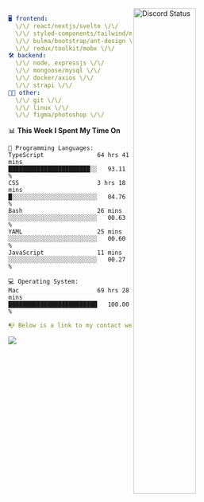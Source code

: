 
<a href="https://discord.com/users/279302975371870218" target="_blank">
    <img width="50%" align="right" alt="Discord Status" src="https://lanyard.cnrad.dev/api/279302975371870218?bg=161B22&borderRadius=5px%205px%200%200&hideTimestamp=true&idleMessage=Just%20chillin%27%20at%20the%20moment&animated=true">
</a>

```yaml
🖥️ frontend: 
  \/\/ react/nextjs/svelte \/\/
  \/\/ styled-components/tailwind/mui/
  \/\/ bulma/bootstrap/ant-design \/\/
  \/\/ redux/toolkit/mobx \/\/
🛠 backend: 
  \/\/ node, expressjs \/\/
  \/\/ mongoose/mysql \/\/
  \/\/ docker/axios \/\/
  \/\/ strapi \/\/
👨‍💻 other: 
  \/\/ git \/\/ 
  \/\/ linux \/\/
  \/\/ figma/photoshop \/\/
```
<!--START_SECTION:waka-->
📊 **This Week I Spent My Time On** 

```text
💬 Programming Languages: 
TypeScript               64 hrs 41 mins      ███████████████████████░░   93.11 % 
CSS                      3 hrs 18 mins       █░░░░░░░░░░░░░░░░░░░░░░░░   04.76 % 
Bash                     26 mins             ░░░░░░░░░░░░░░░░░░░░░░░░░   00.63 % 
YAML                     25 mins             ░░░░░░░░░░░░░░░░░░░░░░░░░   00.60 % 
JavaScript               11 mins             ░░░░░░░░░░░░░░░░░░░░░░░░░   00.27 % 

💻 Operating System: 
Mac                      69 hrs 28 mins      █████████████████████████   100.00 % 
```


<!--END_SECTION:waka-->
```yaml
📭 Below is a link to my contact website 
```
<a href="https://mxns.xyz" target="_black"> <img src="https://img.shields.io/badge/website-161B22?style=for-the-badge&logo=About.me&logoColor=white"></img> <a/>
